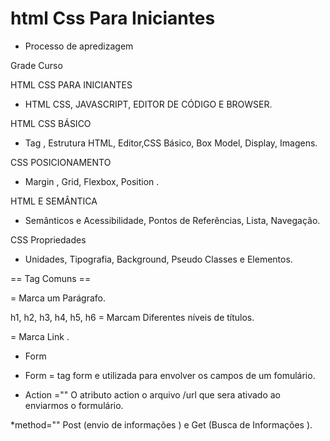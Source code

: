 # html Css Para Iniciantes 

* Processo de apredizagem 

Grade Curso  

 HTML CSS PARA INICIANTES

 * HTML CSS, JAVASCRIPT, EDITOR DE CÓDIGO E BROWSER.


HTML CSS BÁSICO
 * Tag , Estrutura HTML, Editor,CSS Básico, Box Model, Display, Imagens.

CSS POSICIONAMENTO
 * Margin , Grid, Flexbox, Position .


 HTML E SEMÂNTICA 
* Semânticos e Acessibilidade, Pontos de  Referências, Lista, Navegação.

CSS Propriedades
* Unidades, Tipografia, Background, Pseudo Classes e Elementos.


== Tag Comuns ==
<p> = Marca um Parágrafo.

h1, h2, h3, h4, h5, h6 = Marcam Diferentes níveis de títulos.


<a hrf > =  Marca Link .


* Form 

* Form = 
tag form e utilizada para envolver os campos de um fomulário.

* Action =""
O atributo action o arquivo /url que sera ativado ao enviarmos o formulário.

*method="" 
Post (envio de informações ) e Get (Busca de Informações ).




